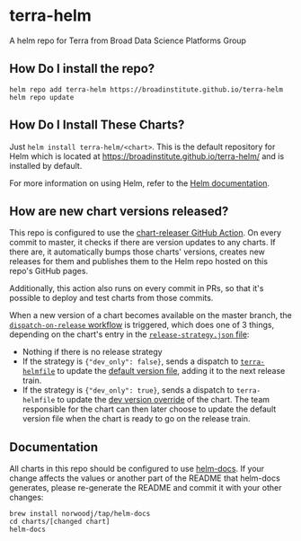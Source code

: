 # terra-helm
A helm repo for Terra from Broad Data Science Platforms Group

## How Do I install the repo?
```
helm repo add terra-helm https://broadinstitute.github.io/terra-helm
helm repo update
```
## How Do I Install These Charts?

Just `helm install terra-helm/<chart>`. This is the default repository for Helm which is located at https://broadinstitute.github.io/terra-helm/ and is installed by default.

For more information on using Helm, refer to the [Helm documentation](https://github.com/kubernetes/helm#docs).

## How are new chart versions released?

This repo is configured to use the [chart-releaser GitHub Action](https://github.com/DataBiosphere/github-actions/tree/master/actions/chart-releaser). On every commit to master, it checks if there are version updates to any charts. If there are, it automatically bumps those charts' versions, creates new releases for them and publishes them to the Helm repo hosted on this repo's GitHub pages.

Additionally, this action also runs on every commit in PRs, so that it's possible to deploy and test charts from those commits.

When a new version of a chart becomes available on the master branch, the [`dispatch-on-release` workflow](https://github.com/broadinstitute/terra-helm/blob/master/.github/workflows/dispatch-on-release.yaml) is triggered, which does one of 3 things, depending on the chart's entry in the [`release-strategy.json` file](https://github.com/broadinstitute/terra-helm/blob/master/release-strategy.json):
- Nothing if there is no release strategy
- If the strategy is `{"dev_only": false}`, sends a dispatch to [`terra-helmfile`](https://github.com/broadinstitute/terra-helmfile) to update the [default version file](https://github.com/broadinstitute/terra-helmfile/blob/master/versions.yaml), adding it to the next release train.
- If the strategy is `{"dev_only": true}`, sends a dispatch to `terra-helmfile` to update the [dev version override](https://github.com/broadinstitute/terra-helmfile/blob/master/environments/live/dev.yaml) of the chart. The team responsible for the chart can then later choose to update the default version file when the chart is ready to go on the release train.

## Documentation

All charts in this repo should be configured to use [helm-docs](https://github.com/norwoodj/helm-docs). If your change affects the values or another part of the README that helm-docs generates, please re-generate the README and commit it with your other changes:
```
brew install norwoodj/tap/helm-docs
cd charts/[changed chart]
helm-docs
```
